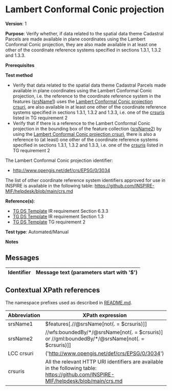 # Lambert Conformal Conic projection

**Version**: 1

**Purpose**: Verify whether, if data related to the spatial data theme Cadastral Parcels are made available in plane coordinates using the Lambert Conformal Conic projection, they are also made available in at least one other of the coordinate reference systems specified in sections 1.3.1, 1.3.2 and 1.3.3.

**Prerequisites**

**Test method**

* Verify that data related to the spatial data theme Cadastral Parcels made available in plane coordinates using the Lambert Conformal Conic projection, i.e. the reference to the coordinate reference system in the features ([srsName1](#srsName1)) uses the [Lambert Conformal Conic projection crsuri](#crsuriLCC), are also available in at least one other of the coordinate reference systems specified in sections 1.3.1, 1.3.2 and 1.3.3, i.e. one of the [crsuris](#crsuris) listed in TG requirement 2
* Verify that if there is a reference to the Lambert Conformal Conic projection in the bounding box of the feature collection ([srsName2](#srsName2)) by using the [Lambert Conformal Conic projection crsuri](#crsuriLCC), there is also a reference to (at least) one other of the coordinate reference systems specified in sections 1.3.1, 1.3.2 and 1.3.3, i.e. one of the [crsuris](#crsuris) listed in TG requirement 2

The Lambert Conformal Conic projection identifier:
* http://www.opengis.net/def/crs/EPSG/0/3034

The list of other coordinate reference system identifiers approved for use in INSPIRE is available in the following table: https://github.com/INSPIRE-MIF/helpdesk/blob/main/crs.md


**Reference(s)**: 

* [TG DS Template](http://inspire.ec.europa.eu/id/ats/data-cp/3.1/cp-rs/README#ref_TG_CP_tmpl) IR requirement Section 6.3.3
* [TG DS Template](http://inspire.ec.europa.eu/id/ats/data-cp/3.1/cp-rs/README#ref_TG_CP_tmpl) IR requirement Section 1.3
* [TG DS Template](http://inspire.ec.europa.eu/id/ats/data/3.0rc3/reference-systems/README#ref_TG_DS_tmpl) TG requirement 2

**Test type**: Automated/Manual

**Notes**

## Messages

Identifier  |  Message text (parameters start with '$')
---------------------------------------------------------- | -------------------------------------------------------------------------

## Contextual XPath references

The namespace prefixes used as described in [README.md](http://inspire.ec.europa.eu/id/ats/data-hy/3.1/hy-rs/README#namespaces).

Abbreviation                                               |  XPath expression
---------------------------------------------------------- | -------------------------------------------------------------------------
srsName1 <a name="srsName1"></a>   | $features[.//@srsName[not(. = $crsuris)]]
srsName2 <a name="srsName2"></a>   | //wfs:boundedBy/\*/@srsName[not(. = $crsuris)] or //gml:boundedBy/\*/@srsName[not(. = $crsuris)]]
LCC crsuri <a name="crsuriLCC"></a> |('http://www.opengis.net/def/crs/EPSG/0/3034')
crsuris <a name="crsuris"></a>     | All the relevant HTTP URI identifiers are available in the following table: https://github.com/INSPIRE-MIF/helpdesk/blob/main/crs.md
